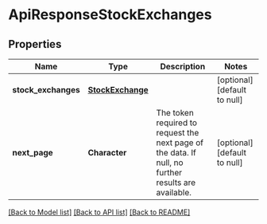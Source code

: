 # ApiResponseStockExchanges

## Properties
Name | Type | Description | Notes
------------ | ------------- | ------------- | -------------
**stock_exchanges** | [**StockExchange**](StockExchange.md) |  | [optional] [default to null]
**next_page** | **Character** | The token required to request the next page of the data. If null, no further results are available. | [optional] [default to null]

[[Back to Model list]](../README.md#documentation-for-models) [[Back to API list]](../README.md#documentation-for-api-endpoints) [[Back to README]](../README.md)


